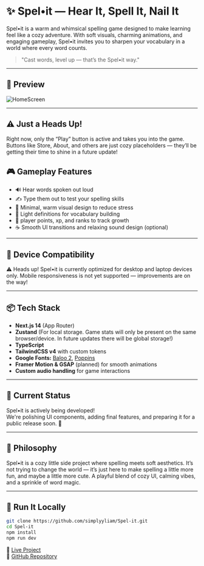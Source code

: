 # ✨ Spel•it — Hear It, Spell It, Nail It



Spel•it is a warm and whimsical spelling game designed to make learning feel like a cozy adventure. With soft visuals, charming animations, and engaging gameplay, Spel•it invites you to sharpen your vocabulary in a world where every word counts.

> "Cast words, level up — that’s the Spel•it way."

---

## 📸 Preview

<!-- Add your image links below -->
![HomeScreen](https://github.com/user-attachments/assets/382c23cf-d82a-467b-80e3-59ab316fbba3)

---

## ⚠️ Just a Heads Up!

Right now, only the “Play” button is active and takes you into the game.
Buttons like Store, About, and others are just cozy placeholders —
they’ll be getting their time to shine in a future update!

## 🎮 Gameplay Features

- 🔊 Hear words spoken out loud
- ✍️ Type them out to test your spelling skills
- 🌿 Minimal, warm visual design to reduce stress
- 💬 Light definitions for vocabulary building
- 🎯 player points, xp, and ranks to track growth
- ☕️ Smooth UI transitions and relaxing sound design (optional)

---

 ## 📱 Device Compatibility
 
⚠️ Heads up!
Spel•it is currently optimized for desktop and laptop devices only.
Mobile responsiveness is not yet supported — improvements are on the way!

---

## 📦 Tech Stack

- **Next.js 14** (App Router)
- **Zustand** (For local storage. Game stats will only be present on the same browser/device. In future updates there will be global storage!)
- **TypeScript**
- **TailwindCSS v4** with custom tokens
- **Google Fonts:** [Baloo 2](https://fonts.google.com/specimen/Baloo+2), [Poppins](https://fonts.google.com/specimen/Poppins)
- **Framer Motion & GSAP** (planned) for smooth animations
- **Custom audio handling** for game interactions

---

## 🚧 Current Status

Spel•it is actively being developed!  
We're polishing UI components, adding final features, and preparing it for a public release soon. 🌟

---

## 🧠 Philosophy

Spel•it is a cozy little side project where spelling meets soft aesthetics. It’s not trying to change the world — it’s just here to make spelling a little more fun, and maybe a little more cute.
A playful blend of cozy UI, calming vibes, and a sprinkle of word magic.

---

## 🚀 Run It Locally

```bash
git clone https://github.com/simplyyliam/Spel-it.git
cd Spel-it
npm install
npm run dev

```

🔗 [Live Project](https://spel-it-ryjt.vercel.app/)  
📁 [GitHub Repository](https://github.com/simplyyliam/Spel-it)

